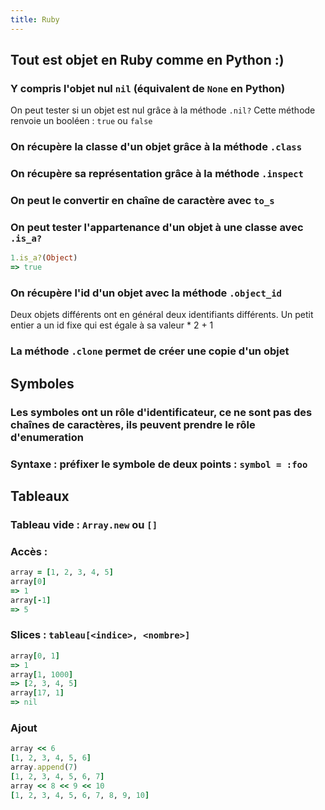 ```yaml
---
title: Ruby
---
```


## **Tout est objet en Ruby** comme en Python :)
### Y compris l'objet nul `nil` (équivalent de `None` en Python)
On peut tester si un objet est nul grâce à la méthode `.nil?`
Cette méthode renvoie un booléen : `true` ou `false`
### On récupère la classe d'un objet grâce à la méthode `.class`
### On récupère sa représentation grâce à la méthode `.inspect`
### On peut le convertir en chaîne de caractère avec `to_s`
### On peut tester l'appartenance d'un objet à une classe avec `.is_a?`
```ruby
1.is_a?(Object)
=> true
```
### On récupère l'id d'un objet avec la méthode `.object_id`
Deux objets différents ont en général deux identifiants différents.
Un petit entier a un id fixe qui est égale à sa valeur * 2 + 1
### La méthode `.clone` permet de créer une copie d'un objet
## **Symboles**
### Les symboles ont un rôle d'identificateur, ce ne sont pas des chaînes de caractères, ils peuvent prendre le rôle d'enumeration
### Syntaxe : préfixer le symbole de deux points : `symbol = :foo`
## **Tableaux**
### Tableau vide : `Array.new` ou `[]`
### Accès :
```ruby
array = [1, 2, 3, 4, 5]
array[0]
=> 1
array[-1]
=> 5
```
### Slices : `tableau[<indice>, <nombre>]`
```ruby
array[0, 1]
=> 1
array[1, 1000]
=> [2, 3, 4, 5]
array[17, 1]
=> nil
```
### Ajout
```ruby
array << 6
[1, 2, 3, 4, 5, 6]
array.append(7)
[1, 2, 3, 4, 5, 6, 7]
array << 8 << 9 << 10
[1, 2, 3, 4, 5, 6, 7, 8, 9, 10]
```
###
